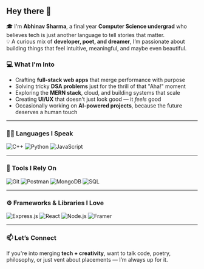## Hey there 👋  
🎓 I'm **Abhinav Sharma**, a final year **Computer Science undergrad** who believes tech is just another language to tell stories that matter.  
💡 A curious mix of **developer, poet, and dreamer**, I’m passionate about building things that feel intuitive, meaningful, and maybe even beautiful.  

### 💻 What I'm Into
- Crafting **full-stack web apps** that merge performance with purpose  
- Solving tricky **DSA problems** just for the thrill of that "Aha!" moment  
- Exploring the **MERN stack**, cloud, and building systems that scale  
- Creating **UI/UX** that doesn't just look good — it *feels* good  
- Occasionally working on **AI-powered projects**, because the future deserves a human touch  

---

### 👨‍💻 Languages I Speak  
![C++](https://img.shields.io/badge/C%2B%2B-%2300599C.svg?style=for-the-badge&logo=c%2B%2B&logoColor=white)  ![Python](https://img.shields.io/badge/python-3670A0?style=for-the-badge&logo=python&logoColor=ffdd54)  ![JavaScript](https://img.shields.io/badge/javascript-%23323330.svg?style=for-the-badge&logo=javascript&logoColor=%23F7DF1E)  

---

### 🧰 Tools I Rely On  
![Git](https://img.shields.io/badge/git-%23F05033.svg?style=for-the-badge&logo=git&logoColor=white)  ![Postman](https://img.shields.io/badge/Postman-FF6C37?style=for-the-badge&logo=postman&logoColor=white)  ![MongoDB](https://img.shields.io/badge/MongoDB-%234ea94b.svg?style=for-the-badge&logo=mongodb&logoColor=white)  ![SQL](https://img.shields.io/badge/SQL-%2300599C.svg?style=for-the-badge&logo=sqlite&logoColor=white)  

---

### ⚙️ Frameworks & Libraries I Love  
![Express.js](https://img.shields.io/badge/express.js-%23404d59.svg?style=for-the-badge&logo=express&logoColor=white)  ![React](https://img.shields.io/badge/react-%2320232a.svg?style=for-the-badge&logo=react&logoColor=%2361DAFB)  ![Node.js](https://img.shields.io/badge/node.js-6DA55F?style=for-the-badge&logo=node.js&logoColor=white)  ![Framer](https://img.shields.io/badge/Framer-black?style=for-the-badge&logo=framer&logoColor=blue)  


---

### 📫 Let’s Connect  
If you're into merging **tech + creativity**, want to talk code, poetry, philosophy, or just vent about placements — I’m always up for it.

<!-- You can add GitHub stats here later if needed -->
